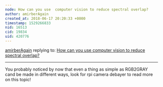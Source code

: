 ```yaml
---
node: How can you use  computer vision to reduce spectral overlap? 
author: amirberAgain
created_at: 2018-06-17 20:20:33 +0000
timestamp: 1529266833
nid: 16513
cid: 19834
uid: 420776
---
```




[amirberAgain](../profile/amirberAgain) replying to: [How can you use  computer vision to reduce spectral overlap? ](../notes/MaggPi/06-17-2018/how-can-you-use-computer-vision-to-reduce-spectral-overlap)

----
You probably noticed by now that even a thing as simple as RGB2GRAY cand be made in different ways, look for rpi camera debayer to read more on this topic!